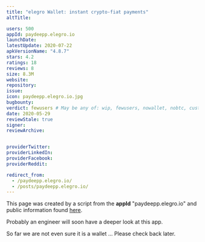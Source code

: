 ```yaml
---
title: "elegro Wallet: instant crypto-fiat payments"
altTitle: 

users: 500
appId: paydeepp.elegro.io
launchDate: 
latestUpdate: 2020-07-22
apkVersionName: "4.8.7"
stars: 4.2
ratings: 18
reviews: 8
size: 8.3M
website: 
repository: 
issue: 
icon: paydeepp.elegro.io.jpg
bugbounty: 
verdict: fewusers # May be any of: wip, fewusers, nowallet, nobtc, custodial, nosource, nonverifiable, reproducible, bounty, defunct
date: 2020-05-29
reviewStale: true
signer: 
reviewArchive:


providerTwitter: 
providerLinkedIn: 
providerFacebook: 
providerReddit: 

redirect_from:
  - /paydeepp.elegro.io/
  - /posts/paydeepp.elegro.io/
---
```



This page was created by a script from the **appId** "paydeepp.elegro.io" and public
information found
[here](https://play.google.com/store/apps/details?id=paydeepp.elegro.io).

Probably an engineer will soon have a deeper look at this app.

So far we are not even sure it is a wallet ... Please check back later.